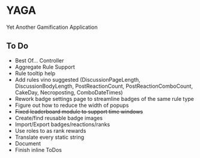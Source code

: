 # YAGA
Yet Another Gamification Application

## To Do

* Best Of... Controller
* Aggregate Rule Support
* Rule tooltip help
* Add rules vino suggested (DiscussionPageLength, DiscussionBodyLength, PostReactionCount, PostReactionComboCount, CakeDay, Necroposting, ComboDateTimes)
* Rework badge settings page to streamline badges of the same rule type
* Figure out how to reduce the width of popups
* ~~Fixed leaderboard module to support time windows~~
* Create/find reusable badge images
* Import/Export badges/reactions/ranks
* Use roles to as rank rewards
* Translate every static string
* Document
* Finish inline ToDos
